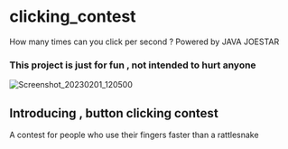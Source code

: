 # clicking_contest
How many times can you click per second ? Powered by JAVA JOESTAR

### This project is just for fun , not intended to hurt anyone

![Screenshot_20230201_120500](https://user-images.githubusercontent.com/66237117/215852723-b73e3cb4-8989-421c-9212-5306e4c16f37.png)
## Introducing , button clicking contest
A contest for people who use their fingers faster than a rattlesnake 

